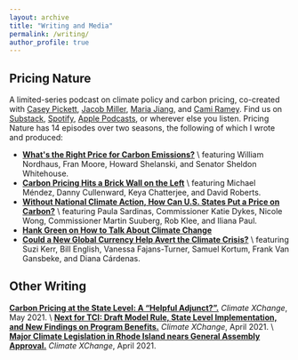 ```yaml
---
layout: archive
title: "Writing and Media"
permalink: /writing/
author_profile: true
---
```


## Pricing Nature
A limited-series podcast on climate policy and carbon pricing, co-created with [Casey Pickett](https://www.linkedin.com/in/casey-r-pickett-15024710/), [Jacob Miller](https://www.linkedin.com/in/jacob-miller-7a15b8143/), [Maria Jiang](https://www.linkedin.com/in/mariajiang/), and [Cami Ramey](https://www.linkedin.com/in/cameron-ramey/). Find us on [Substack](https://pricingnature.substack.com/), [Spotify](https://open.spotify.com/show/1AKpR2PROKQ4HG5nmovHMD?go=1&sp_cid=9c71affcc5232ef0c10c83750d279c6b&utm_source=embed_player_p&utm_medium=desktop&nd=1), [Apple Podcasts](https://podcasts.apple.com/us/podcast/pricing-nature/id1551374761), or wherever else you listen. Pricing Nature has 14 episodes over two seasons, the following of which I wrote and produced: 
* **[What's the Right Price for Carbon Emissions?](https://podcasts.apple.com/us/podcast/pricing-nature/id1551374761?see-all=reviews)** \\
featuring William Nordhaus, Fran Moore, Howard Shelanski, and Senator Sheldon Whitehouse.
* **[Carbon Pricing Hits a Brick Wall on the Left](https://podcasts.apple.com/us/podcast/6-carbon-pricing-hits-a-brick-wall-on-the-left/id1551374761?i=1000521083146)** \\
featuring Michael Méndez, Danny Cullenward, Keya Chatterjee, and David Roberts. 
* **[Without National Climate Action, How Can U.S. States Put a Price on Carbon?](https://podcasts.apple.com/sk/podcast/9-without-national-climate-action-how-can-us-states/id1551374761?i=1000555082201&l=sk)** \\
featuring Paula Sardinas, Commissioner Katie Dykes, Nicole Wong, Commissioner Martin Suuberg, Rob Klee, and Iliana Paul. 
* **[Hank Green on How to Talk About Climate Change](https://podcasts.apple.com/us/podcast/bonus-episode-hank-green-on-how-to-talk-about-climate-change/id1551374761?i=1000557075569)** 
* **[Could a New Global Currency Help Avert the Climate Crisis?](https://podcasts.apple.com/us/podcast/13-could-a-new-global-currency-help-avert-the-climate-crisis/id1551374761?i=1000570318041)** \\
featuring Suzi Kerr, Bill English, Vanessa Fajans-Turner, Samuel Kortum, Frank Van Gansbeke, and Diana Cárdenas. 

## Other Writing
**[Carbon Pricing at the State Level: A “Helpful Adjunct?”.](https://climate-xchange.org/2021/05/20/carbon-pricing-at-the-state-level-a-helpful-adjunct/)** *Climate XChange*, May 2021. \\
**[Next for TCI: Draft Model Rule, State Level Implementation, and New Findings on Program Benefits.](https://climate-xchange.org/2021/04/15/next-for-tci-draft-model-rule-state-level-implementation-and-new-findings-on-program-benefits/)** *Climate XChange*, April 2021. \\
**[Major Climate Legislation in Rhode Island nears General Assembly Approval.](https://climate-xchange.org/2021/04/02/major-climate-legislation-in-rhode-island-nears-general-assembly-approval/)** *Climate XChange*, April 2021.
